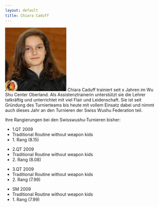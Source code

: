 ```yaml
---
layout: default
title: Chiara Caduff
---
```


<img class="ifloat-left" src="/images/chiara-caduff.jpg" alt="Chiara Caduff" width="200px">
Chiara Caduff trainiert seit x Jahren im Wu Shu Center Oberland. Als Assistenztrainerin unterstützt sie die Lehrer tatkräftig und unterrichtet mit viel Flair und Leidenschaft. Sie ist seit Gründung des Turnierteams bis heute mit vollem Einsatz dabei und nimmt auch dieses Jahr an den Turnieren der Swiss Wushu Federation teil.



Ihre Rangierungen bei den Swisswushu-Turnieren bisher:

<ul class="small-block-grid-1 medium-block-grid-2 large-block-grid-3">
<li>1.QT 2009</li>
<li>Traditional Routine without weapon kids</li>
<li>1. Rang (8.15)</li>
</ul>
<ul class="small-block-grid-1 medium-block-grid-2 large-block-grid-3">
<li>2.QT 2009</li>
<li>Traditional Routine without weapon kids</li>
<li>2. Rang (8.08)</li>
</ul>
<ul class="small-block-grid-1 medium-block-grid-2 large-block-grid-3">
<li>3.QT 2009</li>
<li>Traditional Routine without weapon kids</li>
<li>2. Rang (7.99)</li>
</ul>
<ul class="small-block-grid-1 medium-block-grid-2 large-block-grid-3">
<li>SM 2009</li>
<li>Traditional Routine without weapon kids</li>
<li>1. Rang (7.99)</li>
</ul>